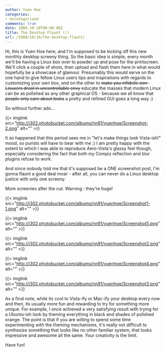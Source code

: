 ```yaml
---
author: Yuen Hoe
categories:
- Uncategorized
comments: true
date: 2008-10-18T00:00:00Z
title: The Desktop Flaunt (!)
url: /2008/10/18/the-desktop-flaunt/
---
```


Hi, this is Yuen Hoe here, and I'm supposed to be kicking off this new monthly desktop screeny thing. So the basic idea is simple, every month we'll be having a Linux box over to powder up and pose for the printscreen. We'll click a couple of shots, then upload and flash them here in what would hopefully be a showcase of glamour. Presumably this would serve on the one hand to give fellow Linux users tips and inspirations with regards to customizing your own box, and on the other to <del>make you infidelic non-Linuxers drool in uncontrollable envy</del> educate the masses that modern Linux can be as polished as any other graphical OS - because we all know that <del>people only care about looks</del> a pretty and refined GUI goes a long way :)

So without further ado...

{{< imglink src="http://i302.photobucket.com/albums/nn91/yuenhoe/Screenshot-2.png" alt="" >}}

It so happened that this period sees me in "let's make things look Vista-ish!" mood, so purists will have to bear with me ;) I am pretty happy with the extent to which I was able to reproduce Aero-Vista's glassy feel though, especially considering the fact that both my Compiz reflection and blur plugins refuse to work.

And since nobody told me that it's supposed be a ONE screenshot post, I'm gonna flaunt a good deal moar - after all, you can never do a Linux desktop justice with only one screeny.

More screenies after the cut. Warning : they're huge!
<!--more-->
{{< imglink src="http://i302.photobucket.com/albums/nn91/yuenhoe/Screenshot1-1.png" alt="" >}}

{{< imglink src="http://i302.photobucket.com/albums/nn91/yuenhoe/Screenshot5.png" alt="" >}}

{{< imglink src="http://i302.photobucket.com/albums/nn91/yuenhoe/Screenshot2.png" alt="" >}}

{{< imglink src="http://i302.photobucket.com/albums/nn91/yuenhoe/Screenshot4.png" alt="" >}}

{{< imglink src="http://i302.photobucket.com/albums/nn91/yuenhoe/Screenshot3.png" alt="" >}}

As a final note, while its cool to Vista-ify or Mac-ify your desktop every now and then, its usually more fun and rewarding to try for something more unique. For example, I once achieved a very satisfying result with trying for a Ubuntu-ish look by theming everything in black and shades of polished orange. The point is that if you are willing to spend some time experimenting with the theming mechanisms, it's really not difficult to synthesize something that looks like no other familiar system, that looks impressive and awesome all the same. Your creativity is the limit.

Have fun!

